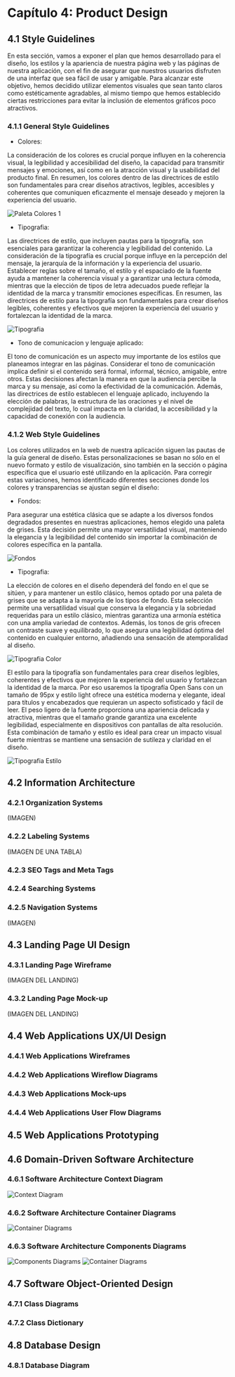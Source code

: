 # Capítulo 4: Product Design

## 4.1 Style Guidelines

En esta sección, vamos a exponer el plan que hemos desarrollado para el diseño, los estilos y la apariencia de nuestra página web y las páginas de nuestra aplicación, con el fin de asegurar que nuestros
usuarios disfruten de una interfaz que sea fácil de usar y amigable. Para alcanzar este objetivo, hemos decidido utilizar elementos visuales que sean tanto claros como estéticamente agradables, al mismo 
tiempo que hemos establecido ciertas restricciones para evitar la inclusión de elementos gráficos poco atractivos.

### 4.1.1 General Style Guidelines

* Colores:

La consideración de los colores es crucial porque influyen en la coherencia visual, la legibilidad y accesibilidad del diseño, la capacidad para transmitir mensajes y emociones, así como en la atracción visual y la usabilidad del producto final. En resumen, los colores dentro de las directrices de estilo son fundamentales para crear diseños atractivos, legibles, accesibles y coherentes que comuniquen eficazmente el mensaje deseado y mejoren la experiencia del usuario.

![Paleta Colores 1](/assets/chapter04/color%201.png)

* Tipografia:

Las directrices de estilo, que incluyen pautas para la tipografía, son esenciales para garantizar la coherencia y legibilidad del contenido. La consideración de la tipografía es crucial porque influye en la percepción del mensaje, la jerarquía de la información y la experiencia del usuario. Establecer reglas sobre el tamaño, el estilo y el espaciado de la fuente ayuda a mantener la coherencia visual y a garantizar una lectura cómoda, mientras que la elección de tipos de letra adecuados puede reflejar la identidad de la marca y transmitir emociones específicas. En resumen, las directrices de estilo para la tipografía son fundamentales para crear diseños legibles, coherentes y efectivos que mejoren la experiencia del usuario y fortalezcan la identidad de la marca.

![Tipografia](/assets/chapter04/tipografia%201.png)

* Tono de comunicacion y lenguaje aplicado:

El tono de comunicación es un aspecto muy importante de los estilos que planeamos integrar en las páginas. Considerar el tono de comunicación implica definir si el contenido será formal, informal, técnico, amigable, entre otros. Estas decisiones afectan la manera en que la audiencia percibe la marca y su mensaje, así como la efectividad de la comunicación. Además, las directrices de estilo establecen el lenguaje aplicado, incluyendo la elección de palabras, la estructura de las oraciones y el nivel de complejidad del texto, lo cual impacta en la claridad, la accesibilidad y la capacidad de conexión con la audiencia.

### 4.1.2 Web Style Guidelines

Los colores utilizados en la web de nuestra aplicación siguen las pautas de la guía general de diseño. Estas personalizaciones se basan no sólo en el nuevo formato y estilo de visualización, sino también en la sección o página específica que el usuario esté utilizando en la aplicación. Para corregir estas variaciones, hemos identificado diferentes secciones donde los colores y transparencias se ajustan según el diseño:

* Fondos:

Para asegurar una estética clásica que se adapte a los diversos fondos degradados presentes en nuestras aplicaciones, hemos elegido una paleta de grises. Esta decisión permite una mayor versatilidad visual, manteniendo la elegancia y la legibilidad del contenido sin importar la combinación de colores específica en la pantalla.

![Fondos](/assets/chapter04/color%202.png)

* Tipografia:

La elección de colores en el diseño dependerá del fondo en el que se sitúen, y para mantener un estilo clásico, hemos optado por una paleta de grises que se adapta a la mayoría de los tipos de fondo. Esta selección permite una versatilidad visual que conserva la elegancia y la sobriedad requeridas para un estilo clásico, mientras garantiza una armonía estética con una amplia variedad de contextos. Además, los tonos de gris ofrecen un contraste suave y equilibrado, lo que asegura una legibilidad óptima del contenido en cualquier entorno, añadiendo una sensación de atemporalidad al diseño.

![Tipografia Color](/assets/chapter04/tipografia%202.png)

El estilo para la tipografía son fundamentales para crear diseños legibles, coherentes y efectivos que mejoren la experiencia del usuario y fortalezcan la identidad de la marca.
Por eso usaremos la tipografía Open Sans con un tamaño de 95px y estilo light ofrece una estética moderna y elegante, ideal para títulos y encabezados que requieran un aspecto sofisticado y fácil de leer. El peso ligero de la fuente proporciona una apariencia delicada y atractiva, mientras que el tamaño grande garantiza una excelente legibilidad, especialmente en dispositivos con pantallas de alta resolución. Esta combinación de tamaño y estilo es ideal para crear un impacto visual fuerte mientras se mantiene una sensación de sutileza y claridad en el diseño.

![Tipografia Estilo](/assets/chapter04/open%20sans%20light.jpg)

## 4.2 Information Architecture
### 4.2.1 Organization Systems

(IMAGEN)

### 4.2.2 Labeling Systems

(IMAGEN DE UNA TABLA)

### 4.2.3 SEO Tags and Meta Tags

### 4.2.4 Searching Systems

### 4.2.5 Navigation Systems

(IMAGEN)

## 4.3 Landing Page UI Design
### 4.3.1 Landing Page Wireframe

(IMAGEN DEL LANDING)

### 4.3.2 Landing Page Mock-up

(IMAGEN DEL LANDING)

## 4.4 Web Applications UX/UI Design

### 4.4.1 Web Applications Wireframes

### 4.4.2 Web Applications Wireflow Diagrams

### 4.4.3 Web Applications Mock-ups

### 4.4.4 Web Applications User Flow Diagrams

## 4.5 Web Applications Prototyping

## 4.6 Domain-Driven Software Architecture

### 4.6.1 Software Architecture Context Diagram
![Context Diagram](/assets/chapter04/Software%20Architecture%20Context%20Diagram.jpeg)

### 4.6.2 Software Architecture Container Diagrams
![Container Diagrams](/assets/chapter04/Software%20Architecture%20Container%20Diagrams.jpeg)
### 4.6.3 Software Architecture Components Diagrams
![Components Diagrams](/assets/chapter04/Software%20Architecture%20Components%20Diagrams%201.jpeg)
![Container Diagrams](/assets/chapter04/Software%20Architecture%20Components%20Diagrams%202.jpeg)
## 4.7 Software Object-Oriented Design

### 4.7.1 Class Diagrams

### 4.7.2 Class Dictionary

## 4.8 Database Design

### 4.8.1 Database Diagram
